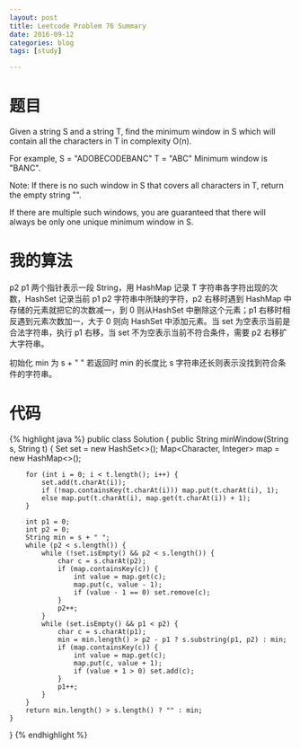 ```yaml
---
layout: post
title: Leetcode Problem 76 Summary
date: 2016-09-12
categories: blog
tags: [study]

---
```


# 题目

Given a string S and a string T, find the minimum window in S which will contain all the characters in T in complexity O(n).

For example,
S = "ADOBECODEBANC"
T = "ABC"
Minimum window is "BANC".

Note:
If there is no such window in S that covers all characters in T, return the empty string "".

If there are multiple such windows, you are guaranteed that there will always be only one unique minimum window in S.

# 我的算法

p2 p1 两个指针表示一段 String，用 HashMap 记录 T 字符串各字符出现的次数，HashSet 记录当前 p1 p2 字符串中所缺的字符，p2 右移时遇到 HashMap 中存储的元素就把它的次数减一，到 0 则从HashSet 中删除这个元素；p1 右移时相反遇到元素次数加一，大于 0 则向 HashSet 中添加元素。当 set 为空表示当前是合法字符串，执行 p1 右移，当 set 不为空表示当前不符合条件，需要 p2 右移扩大字符串。

初始化 min 为 s + " " 若返回时 min 的长度比 s 字符串还长则表示没找到符合条件的字符串。

# 代码

{% highlight java %}
public class Solution {
    public String minWindow(String s, String t) {
        Set<Character> set = new HashSet<>();
        Map<Character, Integer> map = new HashMap<>();
        
        for (int i = 0; i < t.length(); i++) {
            set.add(t.charAt(i));
            if (!map.containsKey(t.charAt(i))) map.put(t.charAt(i), 1);
            else map.put(t.charAt(i), map.get(t.charAt(i)) + 1);
        }
        
        int p1 = 0;
        int p2 = 0;
        String min = s + " ";
        while (p2 < s.length()) {
            while (!set.isEmpty() && p2 < s.length()) {
                char c = s.charAt(p2);
                if (map.containsKey(c)) {
                    int value = map.get(c);
                    map.put(c, value - 1);
                    if (value - 1 == 0) set.remove(c);
                }
                p2++;
            }
            while (set.isEmpty() && p1 < p2) {
                char c = s.charAt(p1);
                min = min.length() > p2 - p1 ? s.substring(p1, p2) : min;
                if (map.containsKey(c)) {
                    int value = map.get(c);
                    map.put(c, value + 1);
                    if (value + 1 > 0) set.add(c);
                }
                p1++;
            }
        }
        return min.length() > s.length() ? "" : min;
    }
}
{% endhighlight %}